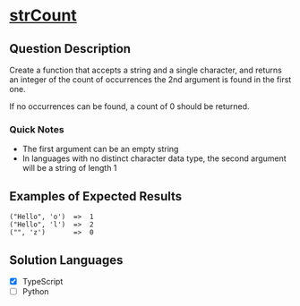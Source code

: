 # [strCount](https://www.codewars.com/kata/5865918c6b569962950002a1/train/)

## Question Description

Create a function that accepts a string and a single character, and returns an integer of the count of occurrences the 2nd argument is found in the first one.

If no occurrences can be found, a count of 0 should be returned.

### Quick Notes

- The first argument can be an empty string
- In languages with no distinct character data type, the second argument will be a string of length 1

## Examples of Expected Results

```
("Hello", 'o')  =>  1
("Hello", 'l')  =>  2
("", 'z')       =>  0
```

## Solution Languages

- [x] TypeScript
- [ ] Python
